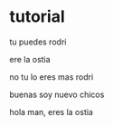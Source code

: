 # tutorial

tu puedes rodri

ere la ostia

no tu lo eres mas rodri

buenas soy nuevo chicos

hola man, eres la ostia
